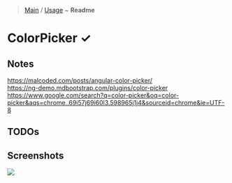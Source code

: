 > [Main](../../../readme.md) / [Usage](usage.md) ~ **Readme**

# ColorPicker ✓
 
## Notes
https://malcoded.com/posts/angular-color-picker/   
https://ng-demo.mdbootstrap.com/plugins/color-picker   
https://www.google.com/search?q=color-picker&oq=color-picker&aqs=chrome..69i57j69i60l3.598965j1j4&sourceid=chrome&ie=UTF-8  

## TODOs
 

## Screenshots
![](https://github.com/krsln/NgLootBox/raw/master/loot-box/Libs/ColorPicker/Screenshots/ColorPicker.png)

